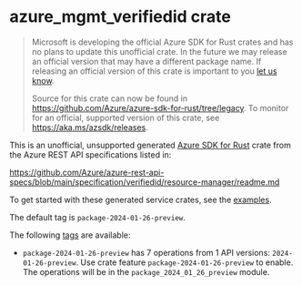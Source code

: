 # azure_mgmt_verifiedid crate

> Microsoft is developing the official Azure SDK for Rust crates and has no plans to update this unofficial crate.
> In the future we may release an official version that may have a different package name.
> If releasing an official version of this crate is important to you [let us know](https://github.com/Azure/azure-sdk-for-rust/issues/new/choose).
>
> Source for this crate can now be found in <https://github.com/Azure/azure-sdk-for-rust/tree/legacy>.
> To monitor for an official, supported version of this crate, see <https://aka.ms/azsdk/releases>.

This is an unofficial, unsupported generated [Azure SDK for Rust](https://github.com/Azure/azure-sdk-for-rust/tree/legacy) crate from the Azure REST API specifications listed in:

https://github.com/Azure/azure-rest-api-specs/blob/main/specification/verifiedid/resource-manager/readme.md

To get started with these generated service crates, see the [examples](https://github.com/Azure/azure-sdk-for-rust/blob/legacy/services/README.md#examples).

The default tag is `package-2024-01-26-preview`.

The following [tags](https://github.com/Azure/azure-sdk-for-rust/blob/legacy/services/tags.md) are available:

- `package-2024-01-26-preview` has 7 operations from 1 API versions: `2024-01-26-preview`. Use crate feature `package-2024-01-26-preview` to enable. The operations will be in the `package_2024_01_26_preview` module.